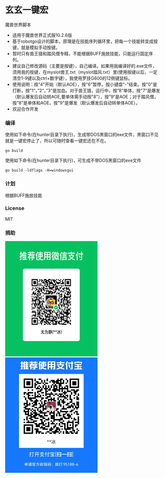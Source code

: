 # 玄玄一键宏
魔兽世界脚本
- 适用于魔兽世界正式服10.2.6版
- 基于robotgo设计的脚本，原理是在技能序列循环里，把每一个技能转变成按键，就是模拟手动按键。
- 暂时只有兽王猎和踏风僧专精，不能根据BUFF施放技能，只能运行固定序列。
- 建议自己修改源码（主要是按键），自己编译。如果用我编译好的.exe文件，须用我的按键，在myslot兽王.txt（myslot踏风.txt）里(使用按键以后，一定清空1-9键以及ctrl+数字键），我使用罗技G600的12侧键鼠标。
- 使用说明：按"4"开始（默认AOE），按"6"暂停，按小键盘"-"结束。按"0"是打断，按”1“，”2“，”3“是加血。对于兽王猎，运行中，按”8“单体，按"7"是爆发（默认爆发后自动转AOE,要单体需手动按"8"），按”9“是AOE；对于踏风僧，按“8”是单体和AOE，按"9"是爆发（默认爆发后自动转单体AOE）。
- 欢迎合作开发

### 编译
使用如下命令(在hunter目录下执行)，生成带DOS黑窗口的exe文件，黑窗口不见就是一键宏停止了，所以可随时查看一键宏还在不在。
```
go build 
```
使用如下命令(在hunter目录下执行)，可生成不带DOS黑窗口的exe文件
```
go build -ldflags -H=windowsgui
```

### 计划
根据BUFF施放技能

### License
MIT

### 捐助
![](https://github.com/iamiceice/xuanxuan/blob/main/donate/mm.png)
![](https://github.com/iamiceice/xuanxuan/blob/main/donate/22.jpg)
